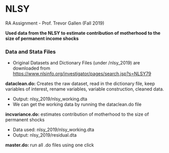 # NLSY

RA Assignment - Prof. Trevor Gallen (Fall 2019)

**Used data from the NLSY to estimate contribution of motherhood to the size of permanent income shocks**

### Data and Stata Files
-  Original Datasets and Dictionary Files (under /nlsy_2019) are downloaded from https://www.nlsinfo.org/investigator/pages/search.jsp?s=NLSY79

**dataclean.do:** Creates the raw dataset, read in the dictionary file, keep variables of interest, rename variables, variable construction, cleaned data.
-  Output: nlsy_2019/nlsy_working.dta
-  We can get the working data by running the dataclean.do file

**incvariance.do:** estimates contribution of motherhood to the size of permanent shocks
- Data used: nlsy_2019/nlsy_working.dta 
- Output: nlsy_2019/residual.dta

**master.do:** run all .do files using one click
